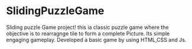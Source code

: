 # SlidingPuzzleGame
Sliding puzzle Game project!
this ia classic puzzle game where the objective is to rearragnge tile to form a complete Picture. Its simple engaging gameplay.
Developed a basic game by using HTML,CSS and Js.
